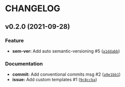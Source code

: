 # CHANGELOG

<!--next-version-placeholder-->

## v0.2.0 (2021-09-28)
### Feature
* **sem-ver:** Add auto semantic-versioning #5 ([`a1ddabb`](https://github.com/imAsparky/django-cookiecutter/commit/a1ddabb47138a9d3d13f49db89102e45c90d6a35))

### Documentation
* **commit:** Add conventional commits msg #2 ([`a9e1bb1`](https://github.com/imAsparky/django-cookiecutter/commit/a9e1bb1dfe7776bef8522f73b6bd60f6854cec84))
* **issue:** Add custom templates #1 ([`9c8ccba`](https://github.com/imAsparky/django-cookiecutter/commit/9c8ccbaf148de52ace0673452db54907ec127ba3))
